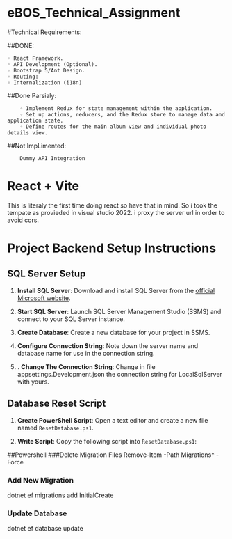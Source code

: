 # eBOS_Technical_Assignment

#Technical Requirements:

##DONE: 

    ◦ React Framework.
    ◦ API Development (Optional).	
    ◦ Bootstrap 5/Ant Design.		
    ◦ Routing:
    ◦ Internalization (i18n)
	
##Done Parsialy:

        ◦ Implement Redux for state management within the application.
        ◦ Set up actions, reducers, and the Redux store to manage data and application state. 
		◦ Define routes for the main album view and individual photo details view.
		
##Not ImpLimented:

		Dummy API Integration
		
# React + Vite
This is literaly the first time doing react so have that in mind.
So i took the tempate as provieded in visual studio 2022.
i proxy the server url in order to avoid cors.



# Project Backend Setup Instructions

## SQL Server Setup

1. **Install SQL Server**: Download and install SQL Server from the [official Microsoft website](https://www.microsoft.com/en-us/sql-server/sql-server-downloads).

2. **Start SQL Server**: Launch SQL Server Management Studio (SSMS) and connect to your SQL Server instance.

3. **Create Database**: Create a new database for your project in SSMS.

4. **Configure Connection String**: Note down the server name and database name for use in the connection string. 

5. . **Change The Connection String**: Change in file appsettings.Development.json the connection string for LocalSqlServer with yours. 


## Database Reset Script

1. **Create PowerShell Script**: Open a text editor and create a new file named `ResetDatabase.ps1`.

2. **Write Script**: Copy the following script into `ResetDatabase.ps1`:

##Powershell
   ###Delete Migration Files
   Remove-Item -Path Migrations\* -Force

   ### Add New Migration
   dotnet ef migrations add InitialCreate

   ### Update Database
   dotnet ef database update


